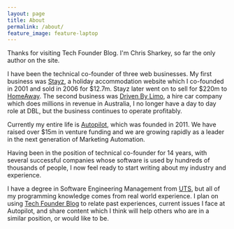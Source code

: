 ```yaml
---
layout: page
title: About
permalink: /about/
feature_image: feature-laptop
---
```


Thanks for visiting Tech Founder Blog. I'm Chris Sharkey, so far the only author on the site.

I have been the technical co-founder of three web businesses. My first business was [Stayz](http://www.stayz.com.au), a holiday accommodation website which I co-founded in 2001 and sold in 2006 for $12.7m. Stayz later went on to sell for $220m to [HomeAway](http://www.homeaway.com). The second business was [Driven By Limo](http://www.drivenbylimo.com.au), a hire car company which does millions in revenue in Australia, I no longer have a day to day role at DBL, but the business continues to operate profitably. 

Currently my entire life is [Autopilot](https://autopilothq.com), which was founded in 2011. We have raised over $15m in venture funding and we are growing rapidly as a leader in the next generation of Marketing Automation.

Having been in the position of technical co-founder for 14 years, with several successful companies whose software is used by hundreds of thousands of people, 
I now feel ready to start writing about my industry and experience. 

I have a degree in Software Engineering Management from [UTS](http://www.uts.edu.au), but all of my programming knowledge comes from real world experience. I plan on using [Tech Founder Blog](http://techfounderblog.com) to relate past experiences, current issues I face at 
Autopilot, and share content which I think will help others who are in a similar position, or would like to be.
